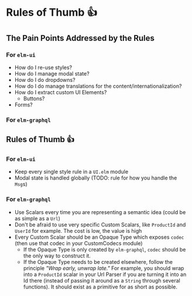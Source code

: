 # Rules of Thumb 👍

## The Pain Points Addressed by the Rules

### For `elm-ui`

- How do I re-use styles?
- How do I manage modal state?
- How do I do dropdowns?
- How do I do manage translations for the content/internationalization?
- How do I extract custom UI Elements?
  - Buttons?
- Forms?

### For `elm-graphql`

## Rules of Thumb 👍

### For `elm-ui`

- Keep every single style rule in a `UI.elm` module
- Modal state is handled globally (TODO: rule for how you handle the `Msg`s)

### For `elm-graphql`

- Use Scalars every time you are representing a semantic idea (could be as simple as a `Url`)
- Don't be afraid to use very specific Custom Scalars, like `ProductId` and `UserId` for example. The cost is low, the value is high
- Every Custom Scalar should be an Opaque Type which exposes `codec` (then use that codec in your CustomCodecs module)
  - If the Opaque Type is only created by `elm-graphql`, `codec` should be the only way to construct it.
  - If the Opaque Type needs to be created elsewhere, follow the principle _"Wrap early, unwrap late."_ For example, you should wrap into a `ProductId` scalar in your Url Parser if you are turning it into an Id there (instead of passing it around as a `String` through several functions). It should exist as a primitive for as short as possible.
